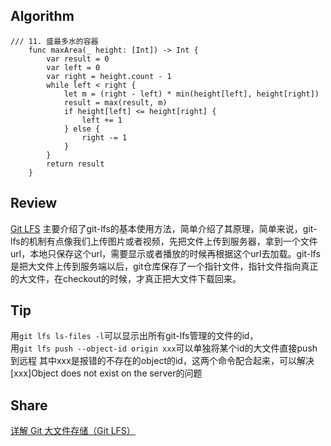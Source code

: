 ## Algorithm
```
/// 11. 盛最多水的容器
    func maxArea(_ height: [Int]) -> Int {
        var result = 0
        var left = 0
        var right = height.count - 1
        while left < right {
            let m = (right - left) * min(height[left], height[right])
            result = max(result, m)
            if height[left] <= height[right] {
                left += 1
            } else {
                right -= 1
            }
        }
        return result
    }
```

## Review
[Git LFS](https://www.atlassian.com/git/tutorials/git-lfs)
主要介绍了git-lfs的基本使用方法，简单介绍了其原理，简单来说，git-lfs的机制有点像我们上传图片或者视频，先把文件上传到服务器，拿到一个文件url，本地只保存这个url，需要显示或者播放的时候再根据这个url去加载。git-lfs是把大文件上传到服务端以后，git仓库保存了一个指针文件，指针文件指向真正的大文件，在checkout的时候，才真正把大文件下载回来。


## Tip
用`git lfs ls-files -l`可以显示出所有git-lfs管理的文件的id，    
用`git lfs push --object-id origin xxx`可以单独将某个id的大文件直接push到远程 其中xxx是报错的不存在的object的id，这两个命令配合起来，可以解决[xxx]Object does not exist on the server的问题

## Share
[详解 Git 大文件存储（Git LFS）](https://zhuanlan.zhihu.com/p/146683392)